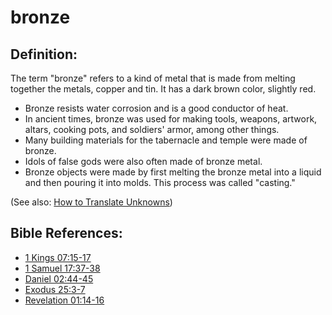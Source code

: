 # bronze #

## Definition: ##

The term "bronze" refers to a kind of metal that is made from melting together the metals, copper and tin. It has a dark brown color, slightly red.

* Bronze resists water corrosion and is a good conductor of heat.
* In ancient times, bronze was used for making tools, weapons, artwork, altars, cooking pots, and soldiers' armor, among other things.
* Many building materials for the tabernacle and temple were made of bronze.
* Idols of false gods were also often made of bronze metal.
* Bronze objects were made by first melting the bronze metal into a liquid and then pouring it into molds. This process was called "casting."

(See also: [How to Translate Unknowns](en/ta-vol1/translate/man/translate-unknown))



## Bible References: ##

* [1 Kings 07:15-17](en/tn/1ki/help/07/15)
* [1 Samuel 17:37-38](en/tn/1sa/help/17/37)
* [Daniel 02:44-45](en/tn/dan/help/02/44)
* [Exodus 25:3-7](en/tn/exo/help/25/03)
* [Revelation 01:14-16](en/tn/rev/help/01/14)